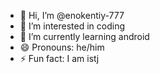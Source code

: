 - 👋 Hi, I’m @enokentiy-777
- 👀 I’m interested in coding
- 🌱 I’m currently learning android
- 😄 Pronouns: he/him
- ⚡ Fun fact: I am istj

<!---
enokentiy-777/enokentiy-777 is a ✨ special ✨ repository because its `README.md` (this file) appears on your GitHub profile.
You can click the Preview link to take a look at your changes.
--->
